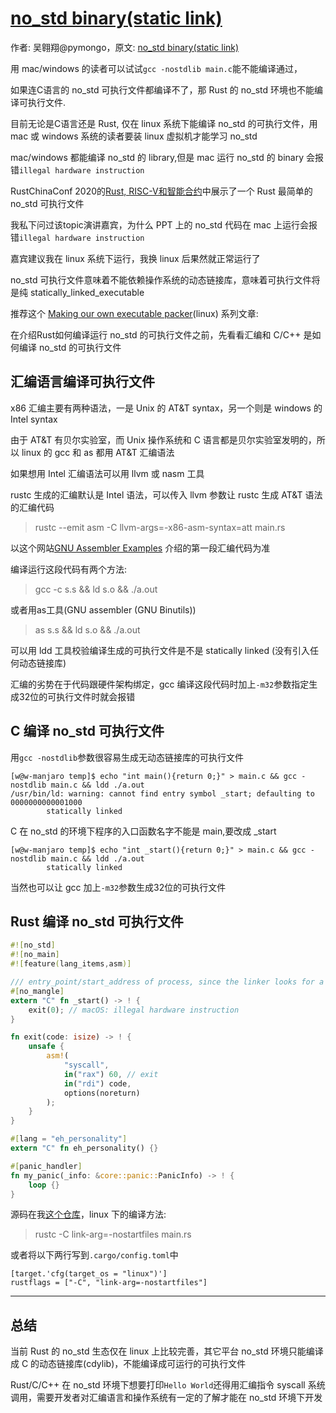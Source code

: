 # [no_std binary(static link)](/2021/03/statically_linked_executable.md)

作者: 吴翱翔@pymongo，原文: [no_std binary(static link)](https://pymongo.github.io/#/2021/03/statically_linked_executable.md)

用 mac/windows 的读者可以试试`gcc -nostdlib main.c`能不能编译通过，

如果连C语言的 no_std 可执行文件都编译不了，那 Rust 的 no_std 环境也不能编译可执行文件.

目前无论是C语言还是 Rust, 仅在 linux 系统下能编译 no_std 的可执行文件，用 mac 或 windows 系统的读者要装 linux 虚拟机才能学习 no_std

mac/windows 都能编译 no_std 的 library,但是 mac 运行 no_std 的 binary 会报错`illegal hardware instruction`

RustChinaConf 2020的[Rust, RISC-V和智能合约](https://www.bilibili.com/video/BV1Yy4y1e7zR?p=12)中展示了一个 Rust 最简单的 no_std 可执行文件

我私下问过该topic演讲嘉宾，为什么 PPT 上的 no_std 代码在 mac 上运行会报错`illegal hardware instruction`

嘉宾建议我在 linux 系统下运行，我换 linux 后果然就正常运行了

no_std 可执行文件意味着不能依赖操作系统的动态链接库，意味着可执行文件将是纯 statically_linked_executable

推荐这个 [Making our own executable packer](https://fasterthanli.me/series/making-our-own-executable-packer)(linux) 系列文章: 

在介绍Rust如何编译运行 no_std 的可执行文件之前，先看看汇编和 C/C++ 是如何编译 no_std 的可执行文件

## 汇编语言编译可执行文件

x86 汇编主要有两种语法，一是 Unix 的 AT&T syntax，另一个则是 windows 的 Intel syntax

由于 AT&T 有贝尔实验室，而 Unix 操作系统和 C 语言都是贝尔实验室发明的，所以 linux 的 gcc 和 as 都用 AT&T 汇编语法

如果想用 Intel 汇编语法可以用 llvm 或 nasm 工具

rustc 生成的汇编默认是 Intel 语法，可以传入 llvm 参数让 rustc 生成 AT&T 语法的汇编代码

> rustc --emit asm -C llvm-args=-x86-asm-syntax=att main.rs

以这个网站[GNU Assembler Examples](https://cs.lmu.edu/~ray/notes/gasexamples/)
介绍的第一段汇编代码为准

编译运行这段代码有两个方法:

> gcc -c s.s && ld s.o && ./a.out

或者用as工具(GNU assembler (GNU Binutils))

> as s.s && ld s.o && ./a.out

可以用 ldd 工具校验编译生成的可执行文件是不是 statically linked (没有引入任何动态链接库)

汇编的劣势在于代码跟硬件架构绑定，gcc 编译这段代码时加上`-m32`参数指定生成32位的可执行文件时就会报错

## C 编译 no_std 可执行文件

用`gcc -nostdlib`参数很容易生成无动态链接库的可执行文件

```
[w@w-manjaro temp]$ echo "int main(){return 0;}" > main.c && gcc -nostdlib main.c && ldd ./a.out
/usr/bin/ld: warning: cannot find entry symbol _start; defaulting to 0000000000001000
        statically linked
```

C 在 no_std 的环境下程序的入口函数名字不能是 main,要改成 _start

```
[w@w-manjaro temp]$ echo "int _start(){return 0;}" > main.c && gcc -nostdlib main.c && ldd ./a.out
        statically linked
```

当然也可以让 gcc 加上`-m32`参数生成32位的可执行文件

## Rust 编译 no_std 可执行文件

```rust
#![no_std]
#![no_main]
#![feature(lang_items,asm)]

/// entry_point/start_address of process, since the linker looks for a function named `_start` by default
#[no_mangle]
extern "C" fn _start() -> ! {
    exit(0); // macOS: illegal hardware instruction
}

fn exit(code: isize) -> ! {
    unsafe {
        asm!(
            "syscall",
            in("rax") 60, // exit
            in("rdi") code,
            options(noreturn)
        );
    }
}

#[lang = "eh_personality"]
extern "C" fn eh_personality() {}

#[panic_handler]
fn my_panic(_info: &core::panic::PanicInfo) -> ! {
    loop {}
}
```

源码在我[这个仓库](https://github.com/pymongo/no_std_binary/blob/main/main.rs)，linux 下的编译方法:

> rustc -C link-arg=-nostartfiles main.rs

或者将以下两行写到`.cargo/config.toml`中

```
[target.'cfg(target_os = "linux")']
rustflags = ["-C", "link-arg=-nostartfiles"]
```

---

## 总结

当前 Rust 的 no_std 生态仅在 linux 上比较完善，其它平台 no_std 环境只能编译成 C 的动态链接库(cdylib)，不能编译成可运行的可执行文件

Rust/C/C++ 在 no_std 环境下想要打印`Hello World`还得用汇编指令 syscall 系统调用，需要开发者对汇编语言和操作系统有一定的了解才能在 no_std 环境下开发
